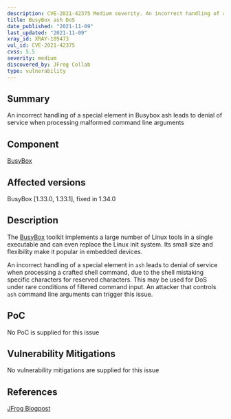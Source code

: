 ```yaml
---
description: CVE-2021-42375 Medium severity. An incorrect handling of a special element in Busybox ash leads to denial of service when processing malformed command line arguments
title: BusyBox ash DoS
date_published: "2021-11-09"
last_updated: "2021-11-09"
xray_id: XRAY-189473
vul_id: CVE-2021-42375
cvss: 5.5
severity: medium
discovered_by: JFrog Collab
type: vulnerability
---
```

## Summary
An incorrect handling of a special element in Busybox ash leads to denial of service when processing malformed command line arguments

## Component

[BusyBox](https://busybox.net/)

## Affected versions

BusyBox [1.33.0, 1.33.1], fixed in 1.34.0

## Description

The [BusyBox](https://busybox.net/) toolkit implements a large number of Linux tools in a single executable and can even replace the Linux init system. Its small size and flexibility make it popular in embedded devices.

An incorrect handling of a special element in `ash` leads to denial of service when processing a crafted shell command, due to the shell mistaking specific characters for reserved characters. This may be used for DoS under rare conditions of filtered command input.
An attacker that controls `ash` command line arguments can trigger this issue.

## PoC

No PoC is supplied for this issue

## Vulnerability Mitigations

No vulnerability mitigations are supplied for this issue

## References

[JFrog Blogpost](https://jfrog.com/blog/unboxing-busybox-14-new-vulnerabilities-uncovered-by-claroty-and-jfrog/)
